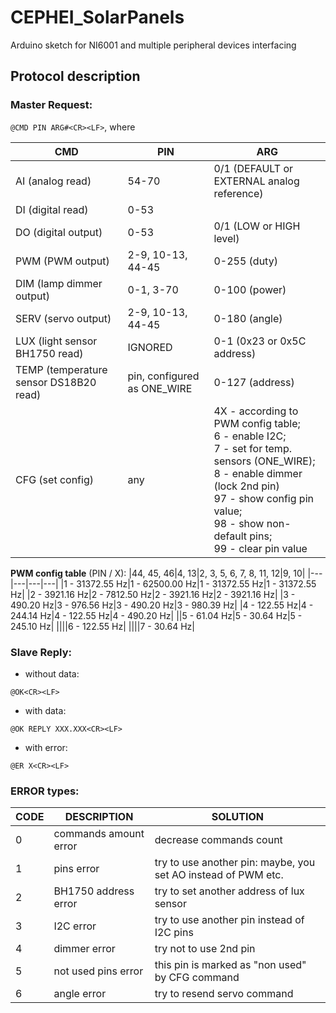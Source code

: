 # CEPHEI_SolarPanels

Arduino sketch for NI6001 and multiple peripheral devices interfacing 

## Protocol description

### Master Request:

`@CMD PIN ARG#<CR><LF>`, where

|**CMD**|**PIN**|**ARG**|
|---|---|---|
|AI (analog read)|54-70|0/1 (DEFAULT or EXTERNAL analog reference)|
|DI (digital read)|0-53||
|DO (digital output)|0-53|0/1 (LOW or HIGH level)|
|PWM (PWM output)|2-9, 10-13, 44-45|0-255 (duty)|
|DIM (lamp dimmer output)|0-1, 3-70|0-100 (power)|
|SERV (servo output)|2-9, 10-13, 44-45|0-180 (angle)|
|LUX (light sensor BH1750 read)|IGNORED|0-1 (0x23 or 0x5C address)|
|TEMP (temperature sensor DS18B20 read)|pin, configured as ONE_WIRE|0-127 (address)|
|CFG (set config)|any|4X - according to PWM config table; <br>6 - enable I2C; <br>7 - set for temp. sensors (ONE_WIRE); <br>8 - enable dimmer (lock 2nd pin)<br>97 - show config  pin value; <br>98 - show non-default pins; <br>99 - clear pin value|

**PWM config table** (PIN / X):
|44, 45, 46|4, 13|2, 3, 5, 6, 7, 8, 11, 12|9, 10|
|---|---|---|---|
|1 - 31372.55 Hz|1 - 62500.00 Hz|1 - 31372.55 Hz|1 - 31372.55 Hz|
|2 - 3921.16 Hz|2 - 7812.50 Hz|2 - 3921.16 Hz|2 - 3921.16 Hz|
|3 - 490.20 Hz|3 - 976.56 Hz|3 - 490.20 Hz|3 - 980.39 Hz|
|4 - 122.55 Hz|4 - 244.14 Hz|4 - 122.55 Hz|4 - 490.20 Hz|
||5 - 61.04 Hz|5 - 30.64 Hz|5 - 245.10 Hz|
||||6 - 122.55 Hz|
||||7 - 30.64 Hz|

### Slave Reply:

* without data:

`@OK<CR><LF>`

* with data:

`@OK REPLY XXX.XXX<CR><LF>`

* with error:

`@ER X<CR><LF>`

### ERROR types:

|**CODE**|**DESCRIPTION**|**SOLUTION**|
|---|---|---|
|0|commands amount error|decrease commands count|
|1|pins error|try to use another pin: maybe, you set AO instead of PWM etc.|
|2|BH1750 address error|try to set another address of lux sensor|
|3|I2C error|try to use another pin instead of I2C pins|
|4|dimmer error|try not to use 2nd pin|
|5|not used pins error|this pin is marked as "non used" by CFG command|
|6|angle error|try to resend servo command|
